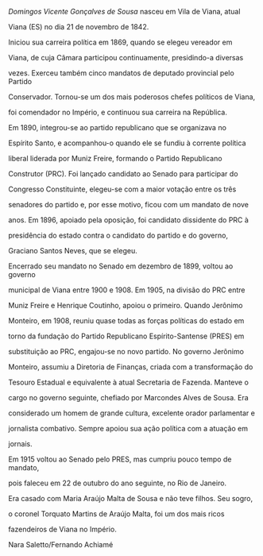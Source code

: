 

*Domingos Vicente Gonçalves de Sousa* nasceu em Vila de Viana, atual

Viana (ES) no dia 21 de novembro de 1842.



Iniciou sua carreira política em 1869, quando se elegeu vereador em

Viana, de cuja Câmara participou continuamente, presidindo-a diversas

vezes. Exerceu também cinco mandatos de deputado provincial pelo Partido

Conservador. Tornou-se um dos mais poderosos chefes políticos de Viana,

foi comendador no Império, e continuou sua carreira na República.



Em 1890, integrou-se ao partido republicano que se organizava no

Espírito Santo, e acompanhou-o quando ele se fundiu à corrente política

liberal liderada por Muniz Freire, formando o Partido Republicano

Construtor (PRC). Foi lançado candidato ao Senado para participar do

Congresso Constituinte, elegeu-se com a maior votação entre os três

senadores do partido e, por esse motivo, ficou com um mandato de nove

anos. Em 1896, apoiado pela oposição, foi candidato dissidente do PRC à

presidência do estado contra o candidato do partido e do governo,

Graciano Santos Neves, que se elegeu.



Encerrado seu mandato no Senado em dezembro de 1899, voltou ao governo

municipal de Viana entre 1900 e 1908. Em 1905, na divisão do PRC entre

Muniz Freire e Henrique Coutinho, apoiou o primeiro. Quando Jerônimo

Monteiro, em 1908, reuniu quase todas as forças políticas do estado em

torno da fundação do Partido Republicano Espírito-Santense (PRES) em

substituição ao PRC, engajou-se no novo partido. No governo Jerônimo

Monteiro, assumiu a Diretoria de Finanças, criada com a transformação do

Tesouro Estadual e equivalente à atual Secretaria de Fazenda. Manteve o

cargo no governo seguinte, chefiado por Marcondes Alves de Sousa. Era

considerado um homem de grande cultura, excelente orador parlamentar e

jornalista combativo. Sempre apoiou sua ação política com a atuação em

jornais.



Em 1915 voltou ao Senado pelo PRES, mas cumpriu pouco tempo de mandato,

pois faleceu em 22 de outubro do ano seguinte, no Rio de Janeiro.



Era casado com Maria Araújo Malta de Sousa e não teve filhos. Seu sogro,

o coronel Torquato Martins de Araújo Malta, foi um dos mais ricos

fazendeiros de Viana no Império.



Nara Saletto/Fernando Achiamé



